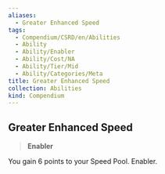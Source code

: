 ```yaml
---
aliases:
  - Greater Enhanced Speed
tags:
  - Compendium/CSRD/en/Abilities
  - Ability
  - Ability/Enabler
  - Ability/Cost/NA
  - Ability/Tier/Mid
  - Ability/Categories/Meta
title: Greater Enhanced Speed
collection: Abilities
kind: Compendium
---
```

## Greater Enhanced Speed  
>**Enabler**
  
You gain 6 points to your Speed Pool. Enabler.